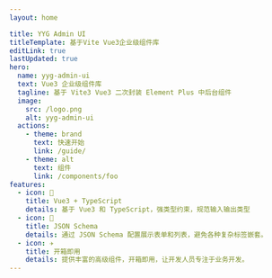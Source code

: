 ```yaml
---
layout: home

title: YYG Admin UI
titleTemplate: 基于Vite Vue3企业级组件库
editLink: true
lastUpdated: true
hero:
  name: yyg-admin-ui
  text: Vue3 企业级组件库
  tagline: 基于 Vite3 Vue3 二次封装 Element Plus 中后台组件
  image:
    src: /logo.png
    alt: yyg-admin-ui
  actions:
    - theme: brand
      text: 快速开始
      link: /guide/
    - theme: alt
      text: 组件
      link: /components/foo
features:
  - icon: 🔨
    title: Vue3 + TypeScript
    details: 基于 Vue3 和 TypeScript，强类型约束，规范输入输出类型
  - icon: 🧩
    title: JSON Schema
    details: 通过 JSON Schema 配置展示表单和列表，避免各种复杂标签嵌套。
  - icon: ✈️
    title: 开箱即用
    details: 提供丰富的高级组件，开箱即用，让开发人员专注于业务开发。
---
```

